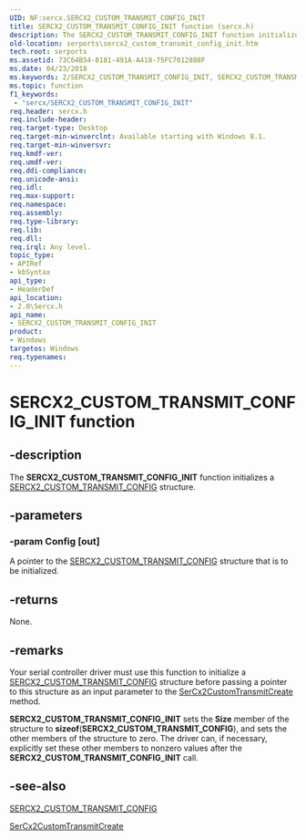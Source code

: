 ```yaml
---
UID: NF:sercx.SERCX2_CUSTOM_TRANSMIT_CONFIG_INIT
title: SERCX2_CUSTOM_TRANSMIT_CONFIG_INIT function (sercx.h)
description: The SERCX2_CUSTOM_TRANSMIT_CONFIG_INIT function initializes a SERCX2_CUSTOM_TRANSMIT_CONFIG structure.
old-location: serports\sercx2_custom_transmit_config_init.htm
tech.root: serports
ms.assetid: 73C64B54-8181-491A-A418-75FC7012888F
ms.date: 04/23/2018
ms.keywords: 2/SERCX2_CUSTOM_TRANSMIT_CONFIG_INIT, SERCX2_CUSTOM_TRANSMIT_CONFIG_INIT, SERCX2_CUSTOM_TRANSMIT_CONFIG_INIT function [Serial Ports], serports.sercx2_custom_transmit_config_init
ms.topic: function
f1_keywords:
 - "sercx/SERCX2_CUSTOM_TRANSMIT_CONFIG_INIT"
req.header: sercx.h
req.include-header: 
req.target-type: Desktop
req.target-min-winverclnt: Available starting with Windows 8.1.
req.target-min-winversvr: 
req.kmdf-ver: 
req.umdf-ver: 
req.ddi-compliance: 
req.unicode-ansi: 
req.idl: 
req.max-support: 
req.namespace: 
req.assembly: 
req.type-library: 
req.lib: 
req.dll: 
req.irql: Any level.
topic_type:
- APIRef
- kbSyntax
api_type:
- HeaderDef
api_location:
- 2.0\Sercx.h
api_name:
- SERCX2_CUSTOM_TRANSMIT_CONFIG_INIT
product:
- Windows
targetos: Windows
req.typenames: 
---
```


# SERCX2_CUSTOM_TRANSMIT_CONFIG_INIT function


## -description


The <b>SERCX2_CUSTOM_TRANSMIT_CONFIG_INIT</b> function initializes a <a href="https://docs.microsoft.com/windows-hardware/drivers/ddi/content/sercx/ns-sercx-_sercx2_custom_transmit_config">SERCX2_CUSTOM_TRANSMIT_CONFIG</a> structure.


## -parameters




### -param Config [out]

A pointer to the <a href="https://docs.microsoft.com/windows-hardware/drivers/ddi/content/sercx/ns-sercx-_sercx2_custom_transmit_config">SERCX2_CUSTOM_TRANSMIT_CONFIG</a> structure that is to be initialized.


## -returns



None.




## -remarks



Your serial controller driver must use this function to initialize a <a href="https://docs.microsoft.com/windows-hardware/drivers/ddi/content/sercx/ns-sercx-_sercx2_custom_transmit_config">SERCX2_CUSTOM_TRANSMIT_CONFIG</a> structure before passing a pointer to this structure as an input parameter to the <a href="https://docs.microsoft.com/windows-hardware/drivers/ddi/content/sercx/nf-sercx-sercx2customtransmitcreate">SerCx2CustomTransmitCreate</a> method.

<b>SERCX2_CUSTOM_TRANSMIT_CONFIG_INIT</b> sets the <b>Size</b> member of the structure to <b>sizeof</b>(<b>SERCX2_CUSTOM_TRANSMIT_CONFIG</b>), and sets the other members of the structure to zero. The driver can, if necessary, explicitly set these other members to nonzero values after the <b>SERCX2_CUSTOM_TRANSMIT_CONFIG_INIT</b> call.




## -see-also




<a href="https://docs.microsoft.com/windows-hardware/drivers/ddi/content/sercx/ns-sercx-_sercx2_custom_transmit_config">SERCX2_CUSTOM_TRANSMIT_CONFIG</a>



<a href="https://docs.microsoft.com/windows-hardware/drivers/ddi/content/sercx/nf-sercx-sercx2customtransmitcreate">SerCx2CustomTransmitCreate</a>
 

 

